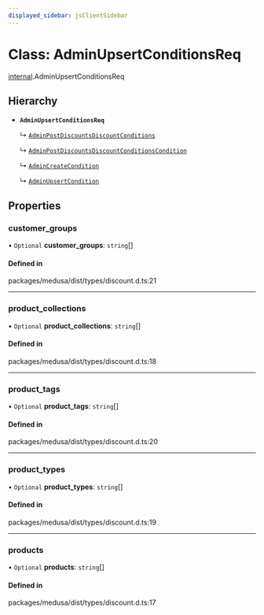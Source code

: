 ```yaml
---
displayed_sidebar: jsClientSidebar
---
```


# Class: AdminUpsertConditionsReq

[internal](../modules/internal.md).AdminUpsertConditionsReq

## Hierarchy

- **`AdminUpsertConditionsReq`**

  ↳ [`AdminPostDiscountsDiscountConditions`](internal.AdminPostDiscountsDiscountConditions.md)

  ↳ [`AdminPostDiscountsDiscountConditionsCondition`](internal.AdminPostDiscountsDiscountConditionsCondition.md)

  ↳ [`AdminCreateCondition`](internal.AdminCreateCondition.md)

  ↳ [`AdminUpsertCondition`](internal.AdminUpsertCondition.md)

## Properties

### customer\_groups

• `Optional` **customer\_groups**: `string`[]

#### Defined in

packages/medusa/dist/types/discount.d.ts:21

___

### product\_collections

• `Optional` **product\_collections**: `string`[]

#### Defined in

packages/medusa/dist/types/discount.d.ts:18

___

### product\_tags

• `Optional` **product\_tags**: `string`[]

#### Defined in

packages/medusa/dist/types/discount.d.ts:20

___

### product\_types

• `Optional` **product\_types**: `string`[]

#### Defined in

packages/medusa/dist/types/discount.d.ts:19

___

### products

• `Optional` **products**: `string`[]

#### Defined in

packages/medusa/dist/types/discount.d.ts:17
